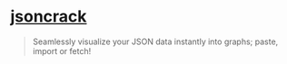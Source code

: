 # [jsoncrack](https://github.com/AykutSarac/jsoncrack.com)

> Seamlessly visualize your JSON data instantly into graphs; paste, import or fetch!
